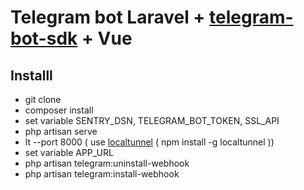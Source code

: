 Telegram bot Laravel + [telegram-bot-sdk](https://github.com/irazasyed/telegram-bot-sdk) + Vue
===========================================

## Installl


- git clone
- composer install
- set variable SENTRY_DSN, TELEGRAM_BOT_TOKEN, SSL_API 
- php artisan serve 
- lt --port 8000  ( use [localtunnel](https://localtunnel.github.io/www/) ( npm install -g localtunnel ))
- set variable APP_URL
- php artisan telegram:uninstall-webhook
- php artisan telegram:install-webhook